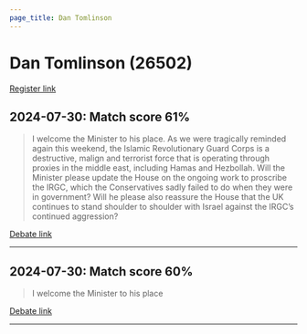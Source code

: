 ```yaml
---
page_title: Dan Tomlinson
---
```


# Dan Tomlinson  (26502)

[Register link](https://www.theyworkforyou.com/mp/26502/register)



## 2024-07-30: Match score 61%

>I welcome the Minister to his place. As we were tragically reminded again this weekend, the Islamic Revolutionary Guard Corps is a destructive, malign and terrorist force that is operating through proxies in the middle east, including Hamas and Hezbollah. Will the Minister please update the House on the ongoing work to proscribe the IRGC, which the Conservatives sadly failed to do when they were in government? Will he please also reassure the House that the UK continues to stand shoulder to shoulder with Israel against the IRGC’s continued aggression?

[Debate link](https://www.theyworkforyou.com/debates/?id=2024-07-30c.1159.3) 

---



## 2024-07-30: Match score 60%

>I welcome the Minister to his place

[Debate link](https://www.theyworkforyou.com/debates/?id=2024-07-30c.1159.3) 

---

